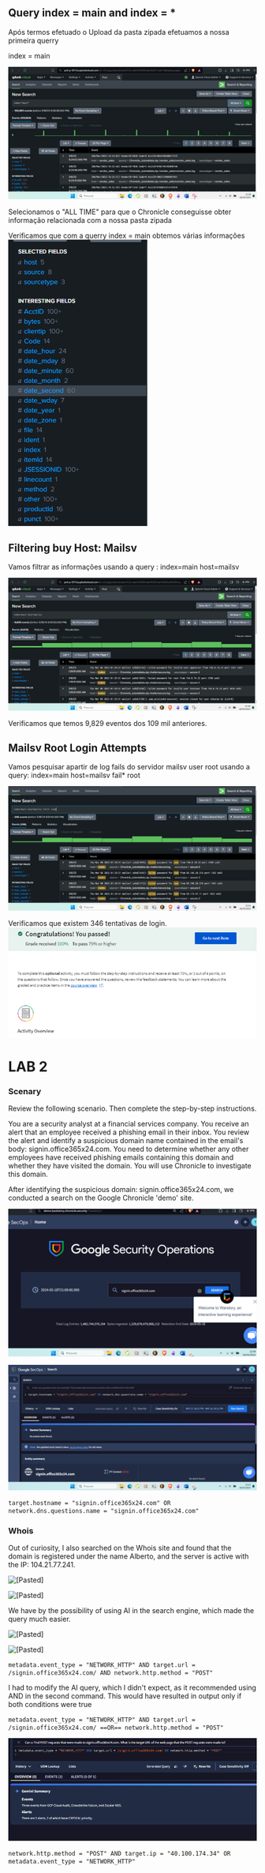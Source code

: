 
## Query index = main and index = *
Após termos efetuado o Upload da pasta zipada efetuamos a nossa primeira querry

index = main


![[Pasted image_20240518213938.png]](./Imagens/Pasted%20image%2020240518213938.png)    

Selecionamos o "ALL TIME" para que o Chronicle conseguisse obter informação relacionada com a nossa pasta zipada

Verificamos que com a querry index = main obtemos várias informações
![[Pasted image_20240518213938.png]](./Imagens/Pasted%20image%2020240518214150.png)

## Filtering buy Host: Mailsv
Vamos filtrar as informações usando a query : index=main host=mailsv

![[Pasted image_20240518213938.png]](./Imagens/Pasted%20image%2020240518214628.png)

Verificamos que temos 9,829 eventos dos 109 mil anteriores.

## Mailsv Root Login Attempts


Vamos pesquisar apartir de log fails do servidor mailsv user root usando a query: index=main host=mailsv fail* root

![[Pasted image_20240518213938.png]](./Imagens/Pasted%20image%2020240518215206.png)


Verificamos que existem 346 tentativas de login.
![[Pasted]](./Imagens/Pasted%20image%2020240518215943.png)

# LAB 2

### Scenary

Review the following scenario. Then complete the step-by-step instructions.

You are a security analyst at a financial services company. You receive an alert that an employee received a phishing email in their inbox. You review the alert and identify a suspicious domain name contained in the email's body: signin.office365x24.com. You need to determine whether any other employees have received phishing emails containing this domain and whether they have visited the domain. You will use Chronicle to investigate this domain.



After identifying the suspicious domain: signin.office365x24.com, we conducted a search on the Google Chronicle 'demo' site.

![[Pasted]](./Imagens/Pasted%20image%2020240518221011.png)

![[Pasted]](./Imagens/Pasted%20image%2020240518221302.png)

````
target.hostname = "signin.office365x24.com" OR network.dns.questions.name = "signin.office365x24.com"
`````

### Whois

Out of curiosity, I also searched on the Whois site and found that the domain is registered under the name Alberto, and the server is active with the IP: 104.21.77.241.

![[Pasted]](./Imagens/Pasted%20image%2020240518221438.png)



![[Pasted]](./Imagens/Pasted%20image%2020240518222341.png)

We have by the possibility of using AI in the search engine, which made the query much easier.


![[Pasted]](./Imagens/Pasted%20image%2020240518222905.png)


![[Pasted]](./Imagens/Pasted%20image%2020240518223445.png)

````
metadata.event_type = "NETWORK_HTTP" AND target.url = /signin.office365x24.com/ AND network.http.method = "POST"
`````


I had to modify the AI query, which I didn't expect, as it recommended using AND in the second command. This would have resulted in output only if both conditions were true

````
metadata.event_type = "NETWORK_HTTP" AND target.url = /signin.office365x24.com/ ==OR== network.http.method = "POST"
`````

![[Pasted]](./Imagens/Pasted%20image%2020240518223644.png)

````
network.http.method = "POST" AND target.ip = "40.100.174.34" OR metadata.event_type = "NETWORK_HTTP"
`````
